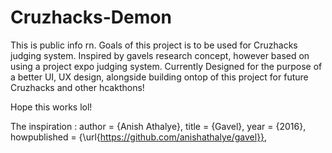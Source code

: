 # Cruzhacks-Demon
This is public info rn.
Goals of this project is to be used for Cruzhacks judging system.
Inspired by gavels research concept, however based on using a project expo judging system.
Currently Designed for the purpose of a better UI, UX design, alongside building ontop of this project for future Cruzhacks and other hcakthons!

Hope this works lol!

The inspiration :
  author = {Anish Athalye},
  title = {Gavel},
  year = {2016},
  howpublished = {\url{https://github.com/anishathalye/gavel}},
